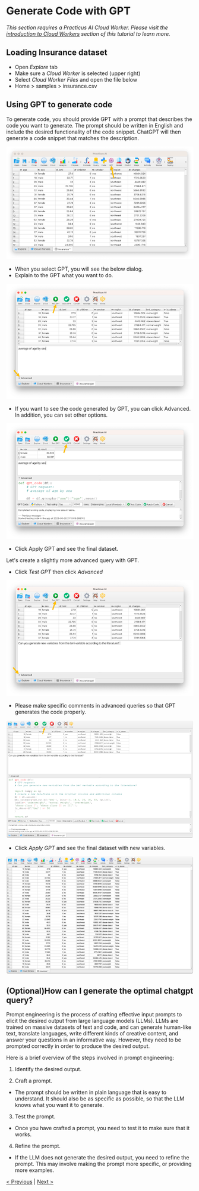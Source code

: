 # Generate Code with GPT

_This section requires a Practicus AI Cloud Worker. Please visit the [introduction to Cloud Workers](worker-node-intro.md) section of this tutorial to learn more._

## Loading Insurance dataset

- Open _Explore_ tab 
- Make sure a _Cloud Worker_ is selected (upper right)
- Select _Cloud Worker Files_ and open the file below 
- Home > samples > insurance.csv

## Using GPT to generate code

To generate code, you should provide GPT with a prompt that describes the code you want to generate. The prompt should be written in English and include the desired functionality of the code snippet. ChatGPT will then generate a code snippet that matches the description.

![](img/gpt/gpt-1.png)

- When you select GPT, you will see the below dialog.
- Explain to the GPT what you want to do.


![](img/gpt/gpt-2.png)

- If you want to see the code generated by GPT, you can click Advanced. In addition, you can set other options.

![](img/gpt/gpt-3.png)

- Click Apply GPT and see the final dataset.

Let's create a slightly more advanced query with GPT.

- Click _Test GPT_ then click _Advanced_

![](img/gpt/gpt-4.png)

- Please make specific comments in advanced queries so that GPT generates the code properly.

![](img/gpt/gpt-5.png)

- Click _Apply GPT_ and see the final dataset with new variables.

![](img/gpt/gpt-6.png)

## (Optional)How can I generate the optimal chatgpt query?

Prompt engineering is the process of crafting effective input prompts to elicit the desired output from large language models (LLMs). LLMs are trained on massive datasets of text and code, and can generate human-like text, translate languages, write different kinds of creative content, and answer your questions in an informative way. However, they need to be prompted correctly in order to produce the desired output.

Here is a brief overview of the steps involved in prompt engineering:

1) Identify the desired output.

2) Craft a prompt. 

- The prompt should be written in plain language that is easy to understand. It should also be as specific as possible, so that the LLM knows what you want it to generate.

3) Test the prompt.

-  Once you have crafted a prompt, you need to test it to make sure that it works.

4) Refine the prompt. 

- If the LLM does not generate the desired output, you need to refine the prompt. This may involve making the prompt more specific, or providing more examples.


[< Previous](sql.md) | [Next >](next-steps.md)